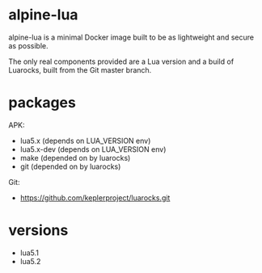 alpine-lua
==========

alpine-lua is a minimal Docker image built to be as lightweight and
secure as possible.

The only real components provided are a Lua version and a build of Luarocks,
built from the Git master branch.


packages
========

APK:
 - lua5.x          (depends on LUA_VERSION env)
 - lua5.x-dev      (depends on LUA_VERSION env)
 - make            (depended on by luarocks)
 - git             (depended on by luarocks)

Git:
 - https://github.com/keplerproject/luarocks.git


versions
========

 - lua5.1
 - lua5.2
